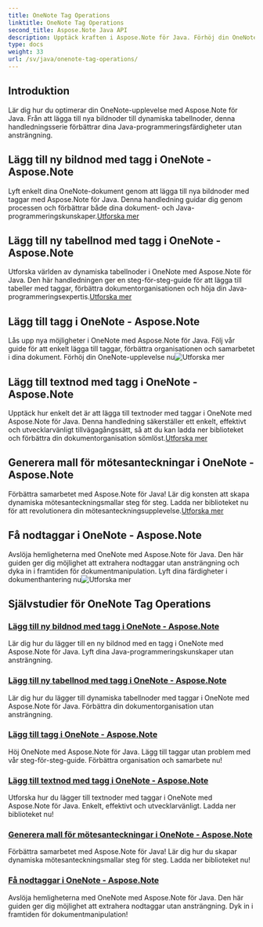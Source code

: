 ```yaml
---
title: OneNote Tag Operations
linktitle: OneNote Tag Operations
second_title: Aspose.Note Java API
description: Upptäck kraften i Aspose.Note för Java. Förhöj din OneNote-upplevelse med steg-för-steg-guider om taggoperationer, lägga till bilder, tabeller, textnoder och mer.
type: docs
weight: 33
url: /sv/java/onenote-tag-operations/
---
```

## Introduktion

Lär dig hur du optimerar din OneNote-upplevelse med Aspose.Note för Java. Från att lägga till nya bildnoder till dynamiska tabellnoder, denna handledningsserie förbättrar dina Java-programmeringsfärdigheter utan ansträngning.

## Lägg till ny bildnod med tagg i OneNote - Aspose.Note

 Lyft enkelt dina OneNote-dokument genom att lägga till nya bildnoder med taggar med Aspose.Note för Java. Denna handledning guidar dig genom processen och förbättrar både dina dokument- och Java-programmeringskunskaper.[Utforska mer](./add-new-image-node-with-tag/)

## Lägg till ny tabellnod med tagg i OneNote - Aspose.Note

 Utforska världen av dynamiska tabellnoder i OneNote med Aspose.Note för Java. Den här handledningen ger en steg-för-steg-guide för att lägga till tabeller med taggar, förbättra dokumentorganisationen och höja din Java-programmeringsexpertis.[Utforska mer](./add-new-table-node-with-tag/)

## Lägg till tagg i OneNote - Aspose.Note

 Lås upp nya möjligheter i OneNote med Aspose.Note för Java. Följ vår guide för att enkelt lägga till taggar, förbättra organisationen och samarbetet i dina dokument. Förhöj din OneNote-upplevelse nu![Utforska mer](./add-tag/)

## Lägg till textnod med tagg i OneNote - Aspose.Note

 Upptäck hur enkelt det är att lägga till textnoder med taggar i OneNote med Aspose.Note för Java. Denna handledning säkerställer ett enkelt, effektivt och utvecklarvänligt tillvägagångssätt, så att du kan ladda ner biblioteket och förbättra din dokumentorganisation sömlöst.[Utforska mer](./add-text-node-with-tag/)

## Generera mall för mötesanteckningar i OneNote - Aspose.Note

Förbättra samarbetet med Aspose.Note för Java! Lär dig konsten att skapa dynamiska mötesanteckningsmallar steg för steg. Ladda ner biblioteket nu för att revolutionera din mötesanteckningsupplevelse.[Utforska mer](./generate-template-for-meeting-notes/)

## Få nodtaggar i OneNote - Aspose.Note

 Avslöja hemligheterna med OneNote med Aspose.Note för Java. Den här guiden ger dig möjlighet att extrahera nodtaggar utan ansträngning och dyka in i framtiden för dokumentmanipulation. Lyft dina färdigheter i dokumenthantering nu![Utforska mer](./get-node-tags/)
## Självstudier för OneNote Tag Operations
### [Lägg till ny bildnod med tagg i OneNote - Aspose.Note](./add-new-image-node-with-tag/)
Lär dig hur du lägger till en ny bildnod med en tagg i OneNote med Aspose.Note för Java. Lyft dina Java-programmeringskunskaper utan ansträngning.
### [Lägg till ny tabellnod med tagg i OneNote - Aspose.Note](./add-new-table-node-with-tag/)
Lär dig hur du lägger till dynamiska tabellnoder med taggar i OneNote med Aspose.Note för Java. Förbättra din dokumentorganisation utan ansträngning.
### [Lägg till tagg i OneNote - Aspose.Note](./add-tag/)
Höj OneNote med Aspose.Note för Java. Lägg till taggar utan problem med vår steg-för-steg-guide. Förbättra organisation och samarbete nu!
### [Lägg till textnod med tagg i OneNote - Aspose.Note](./add-text-node-with-tag/)
Utforska hur du lägger till textnoder med taggar i OneNote med Aspose.Note för Java. Enkelt, effektivt och utvecklarvänligt. Ladda ner biblioteket nu!
### [Generera mall för mötesanteckningar i OneNote - Aspose.Note](./generate-template-for-meeting-notes/)
Förbättra samarbetet med Aspose.Note för Java! Lär dig hur du skapar dynamiska mötesanteckningsmallar steg för steg. Ladda ner biblioteket nu!
### [Få nodtaggar i OneNote - Aspose.Note](./get-node-tags/)
Avslöja hemligheterna med OneNote med Aspose.Note för Java. Den här guiden ger dig möjlighet att extrahera nodtaggar utan ansträngning. Dyk in i framtiden för dokumentmanipulation!